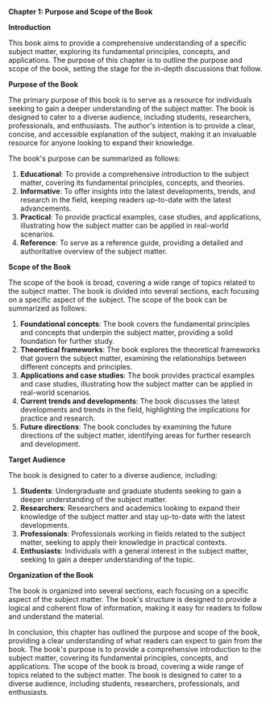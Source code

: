**Chapter 1: Purpose and Scope of the Book**

**Introduction**

This book aims to provide a comprehensive understanding of a specific subject matter, exploring its fundamental principles, concepts, and applications. The purpose of this chapter is to outline the purpose and scope of the book, setting the stage for the in-depth discussions that follow.

**Purpose of the Book**

The primary purpose of this book is to serve as a resource for individuals seeking to gain a deeper understanding of the subject matter. The book is designed to cater to a diverse audience, including students, researchers, professionals, and enthusiasts. The author's intention is to provide a clear, concise, and accessible explanation of the subject, making it an invaluable resource for anyone looking to expand their knowledge.

The book's purpose can be summarized as follows:

1. **Educational**: To provide a comprehensive introduction to the subject matter, covering its fundamental principles, concepts, and theories.
2. **Informative**: To offer insights into the latest developments, trends, and research in the field, keeping readers up-to-date with the latest advancements.
3. **Practical**: To provide practical examples, case studies, and applications, illustrating how the subject matter can be applied in real-world scenarios.
4. **Reference**: To serve as a reference guide, providing a detailed and authoritative overview of the subject matter.

**Scope of the Book**

The scope of the book is broad, covering a wide range of topics related to the subject matter. The book is divided into several sections, each focusing on a specific aspect of the subject. The scope of the book can be summarized as follows:

1. **Foundational concepts**: The book covers the fundamental principles and concepts that underpin the subject matter, providing a solid foundation for further study.
2. **Theoretical frameworks**: The book explores the theoretical frameworks that govern the subject matter, examining the relationships between different concepts and principles.
3. **Applications and case studies**: The book provides practical examples and case studies, illustrating how the subject matter can be applied in real-world scenarios.
4. **Current trends and developments**: The book discusses the latest developments and trends in the field, highlighting the implications for practice and research.
5. **Future directions**: The book concludes by examining the future directions of the subject matter, identifying areas for further research and development.

**Target Audience**

The book is designed to cater to a diverse audience, including:

1. **Students**: Undergraduate and graduate students seeking to gain a deeper understanding of the subject matter.
2. **Researchers**: Researchers and academics looking to expand their knowledge of the subject matter and stay up-to-date with the latest developments.
3. **Professionals**: Professionals working in fields related to the subject matter, seeking to apply their knowledge in practical contexts.
4. **Enthusiasts**: Individuals with a general interest in the subject matter, seeking to gain a deeper understanding of the topic.

**Organization of the Book**

The book is organized into several sections, each focusing on a specific aspect of the subject matter. The book's structure is designed to provide a logical and coherent flow of information, making it easy for readers to follow and understand the material.

In conclusion, this chapter has outlined the purpose and scope of the book, providing a clear understanding of what readers can expect to gain from the book. The book's purpose is to provide a comprehensive introduction to the subject matter, covering its fundamental principles, concepts, and applications. The scope of the book is broad, covering a wide range of topics related to the subject matter. The book is designed to cater to a diverse audience, including students, researchers, professionals, and enthusiasts.